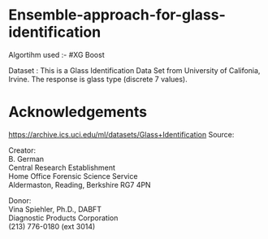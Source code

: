 # Ensemble-approach-for-glass-identification
Algortihm used :- #XG Boost  

Dataset : This is a Glass Identification Data Set from University of Califonia, Irvine. The response is glass type (discrete 7 values).  

# Acknowledgements  
https://archive.ics.uci.edu/ml/datasets/Glass+Identification
Source:  

Creator:  
B. German    
Central Research Establishment  
Home Office Forensic Science Service  
Aldermaston, Reading, Berkshire RG7 4PN  

Donor:  
Vina Spiehler, Ph.D., DABFT  
Diagnostic Products Corporation  
(213) 776-0180 (ext 3014)  
